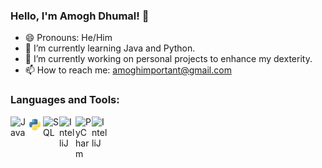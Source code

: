### Hello, I'm Amogh Dhumal! 👋
- 😄 Pronouns: He/Him 
- 🌱 I’m currently learning Java and Python.
- 🔭 I’m currently working on personal projects to enhance my dexterity.
- 📫 How to reach me: amoghimportant@gmail.com

### Languages and Tools:
<img align="left" alt="Java" width="26px" src="https://raw.githubusercontent.com/jmnote/z-icons/master/svg/java.svg" />
<img align="left" alt="python" width="26px" src="https://raw.githubusercontent.com/github/explore/80688e429a7d4ef2fca1e82350fe8e3517d3494d/topics/python/python.png"/>
<img align="left" alt="SQL" width="26px" src="https://user-images.githubusercontent.com/88069026/162369797-ac681698-e36c-4999-9b94-f541159ff5f4.png"/>
<img align="left" alt="IntelliJ" width="26px" src="https://user-images.githubusercontent.com/88069026/162369058-62cea960-d40a-4608-9222-ba89f16a2cbb.png"/>
<img align="left" alt="PyCharm" width="26px" src="https://user-images.githubusercontent.com/88069026/162369568-f68681f9-5a64-422e-b086-be331eee9197.png"/>
<img align="left" alt="IntelliJ" width="26px" src="https://user-images.githubusercontent.com/88069026/162369942-97e170b4-fd95-48e4-bc08-238d590bb1e5.png"/>
